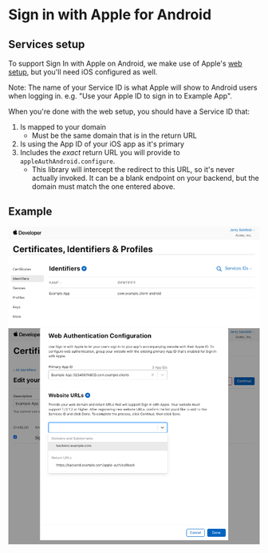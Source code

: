 # Sign in with Apple for Android

## Services setup

To support Sign In with Apple on Android, we make use of Apple's [web setup](https://developer.apple.com/help/account/configure-app-capabilities/configure-sign-in-with-apple-for-the-web), but you'll need iOS configured as well.

Note: The name of your Service ID is what Apple will show to Android users when logging in. e.g. "Use your Apple ID to sign in to Example App".

When you're done with the web setup, you should have a Service ID that:
1. Is mapped to your domain
   - Must be the same domain that is in the return URL
2. Is using the App ID of your iOS app as it's primary
3. Includes the *exact* return URL you will provide to `appleAuthAndroid.configure`.
   - This library will intercept the redirect to this URL, so it's never actually invoked. It can be a blank endpoint on your backend, but the domain must match the one entered above.

## Example
![Apple dev console](images/siwa-android-1.png)
![Apple dev console](images/siwa-android-2.png)
